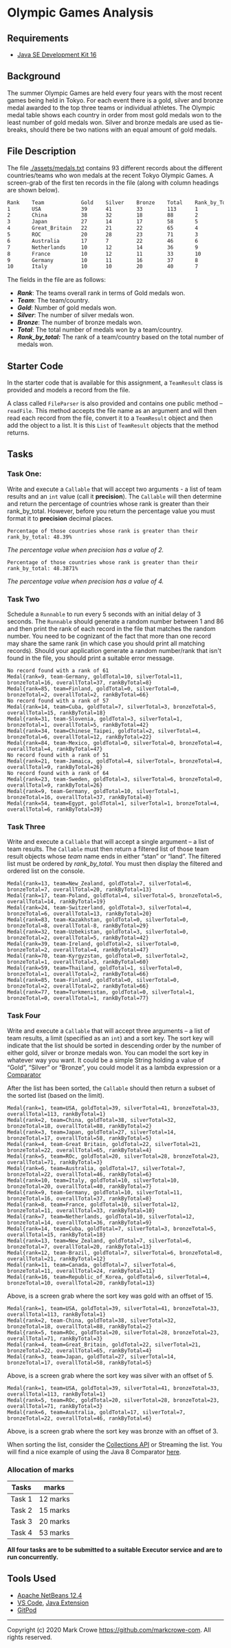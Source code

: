 # Olympic Games Analysis

## Requirements

- [Java SE Development Kit 16](https://www.oracle.com/java/technologies/javase-jdk16-downloads.html)

## Background

The summer Olympic Games are held every four years with the most recent games being held in Tokyo. For each event there is a gold, silver and bronze medal awarded to the top three teams or individual athletes. The Olympic medal table shows each country in order from most gold medals won to the least number of gold medals won. Silver and bronze medals are used as tie-breaks, should there be two nations with an equal amount of gold medals.

## File Description

The file [./assets/medals.txt](./assets/medals.txt) contains 93 different records about the different countries/teams who won medals at the recent Tokyo Olympic Games.  A screen-grab of the first ten records in the file (along with column headings are shown below).

```txt
Rank    Team            Gold    Silver    Bronze    Total    Rank_by_Total
1       USA             39      41        33        113      1
2       China           38      32        18        88       2
3       Japan           27      14        17        58       5
4       Great_Britain	22      21        22        65       4
5       ROC             20      28        23        71       3
6       Australia       17      7         22        46       6
7       Netherlands     10      12        14        36       9
8       France          10      12        11        33       10
9       Germany         10      11        16        37       8
10      Italy           10      10        20        40       7
```
The fields in the file are as follows:

- ***Rank***: The teams overall rank in terms of Gold medals won.
- ***Team***: The team/country.
- ***Gold***: Number of gold medals won.
- ***Silver***: The number of silver medals won.
- ***Bronze***: The number of bronze medals won.
- ***Total***: The total number of medals won by a team/country.
- ***Rank_by_total:*** The rank of a team/country based on the total number of medals won.

## Starter Code

In the starter code that is available for this assignment, a `TeamResult` class is provided and models a record from the file.

A class called `FileParser` is also provided and contains one public method – `readFile`. This method accepts the file name as an argument and will then read each record from the file, convert it to a `TeamResult` object and then add the object to a list. It is this `List` of `TeamResult` objects that the method returns.

## Tasks

### Task One:

Write and execute a `Callable` that will accept two arguments - a list of team results and an `int` value (call it **precision**). The `Callable` will then determine and return the percentage of countries whose rank is greater than their rank_by_total. However, before you return the percentage value you must format it to **precision** decimal places.

```output
Percentage of those countries whose rank is greater than their rank_by_total: 48.39%
```
*The percentage value when precision has a value of 2.*

```output
Percentage of those countries whose rank is greater than their rank_by_total: 48.3871%
```

*The percentage value when precision has a value of 4.*

### Task Two

Schedule a `Runnable` to run every 5 seconds with an initial delay of 3 seconds. The `Runnable` should generate a random number between 1 and 86 and then print the rank of each record in the file that matches the random number.  You need to be cognizant of the fact that more than one record may share the same rank (in which case you should print all matching records). Should your application generate a random number/rank that isn't found in the file, you should print a suitable error message.

```output
No record found with a rank of 61
Medal{rank=9, team-Germany, goldTotal=10, silverTotal=11, bronzeTotal=16, overallTotal=37, rankByTotal=8}
Medal{rank=85, team=Finland, goldTotal=0, silverTotal=0, bronzeTotal=2, overallTotal=2, rankByTotal=66}
No record found with a rank of 57
Medal{rank=14, team=Cuba, goldTotal=7, silverTotal=3, bronzeTotal=5, overallTotal=15, rankByTotal=18}
Medal{rank=31, team-Slovenia, goldTotal=3, silverTotal=1, bronzeTotal=1, overallTotal=5, rankByTotal=42}
Medal{rank=34, team=Chinese_Taipei, goldTotal=2, silverTotal=4, bronzeTotal=6, overallTotal=12, rankByTotal=22}
Medal{rank=84, team-Mexico, goldTotal=0, silverTotal=0, bronzeTotal=4, overallTotal=4, rankByTotal=47}
No record found with a rank of 51
Medal{rank=21, team-Jamaica, goldTotal=4, silverTotal=, bronzeTotal=4, overallTotal=9, rankByTotal=26}
No record found with a rank of 64
Medal{rank=23, team-Sweden, goldTotal=3, silverTotal=6, bronzeTotal=0, overallTotal=9, rankByTotal=26}
Medal{rank=9, team-Germany, goldTotal=10, silverTotal=1, bronzeTotal=16, overallTotal=37, rankByTotal=8}
Medal{rank=54, team=Egypt, goldTotal=1, silverTotal=1, bronzeTotal=4, overallTotal=6, rankByTotal=39}
```

### Task Three

Write and execute a `Callable` that will accept a single argument – a list of team results. The `Callable` must then return a filtered list of those team result objects whose *team* name ends in either “stan” or “land”. The filtered list must be ordered by *rank_by_total*. You must then display the filtered and ordered list on the console.

```output
Medal{rank=13, team=New_Zealand, goldTotal=7, silverTotal=6, bronzeTotal=7, overallTotal=20, rankByTotal=13}
Medal{rank=17, team-Poland, goldTotal=4, silverTotal=5, bronzeTotal=5, overallTotal=14, rankByTotal=19}
Medal{rank=24, team-Switzerland, goldTotal=3, silverTotal=4, bronzeTotal=6, overallTotal=13, rankByTotal=20}
Medal{rank=83, team-Kazakhstan, goldTotal=0, silverTotal=0, bronzeTotal=8, overallTotal-8, rankByTotal=29}
Medal{rank=32, team-Uzbekistan, goldTotal=3, silverTotal=0, bronzeTotal=2, overallTotal=5, rankByTotal=42}
Medal{rank=39, team-Ireland, goldTotal=2, silverTotal=0, bronzeTotal=2, overallTotal=4, rankByTotal=47}
Medal{rank=70, team-Kyrgyzstan, goldTotal=0, silverTotal=2, bronzeTotal=1, overallTotal=3, rankByTotal=60}
Medal{rank=59, team=Thailand, goldTotal=1, silverTotal=0, bronzeTotal=1, overallTotal=2, rankByTotal=66}
Medal{rank=85, team-Finland, goldTotal=0, silverTotal=0, bronzeTotal=2, overallTotal=2, rankByTotal=66}
Medal{rank=77, team=Turkmenistan, goldTotal=0, silverTotal=1, bronzeTotal=0, overallTotal=1, rankByTotal=77}
```

### Task Four

Write and execute a `Callable` that will accept three arguments – a list of team results, a limit (specified as an `int`) and a sort key. The sort key will indicate that the list should be sorted in descending order by the number of either gold, silver or bronze medals won. You can model the sort key in whatever way you want. It could be a simple String holding a value of “Gold”, “Silver” or “Bronze”, you could model it as a lambda expression or a [Comparator](https://docs.oracle.com/javase/7/docs/api/java/util/Comparator.html)

After the list has been sorted, the `Callable` should then return a subset of the sorted list (based on the limit).

```output
Medal{rank=1, team=USA, goldTotal=39, silverTotal=41, bronzeTotal=33, overallTotal=113, rankByTotal=1}
Medal{rank=2, team=China, goldTotal=38, silverTotal=32, bronzeTotal=18, overallTotal=88, rankByTotal=2}
Medal{rank=3, team=Japan, goldTotal=27, silverTotal=14, bronzeTotal=17, overallTotal=58, rankByTotal=5}
Medal{rank=4, team-Great Britain, goldTotal=22, silverTotal=21, bronzeTotal=22, overallTotal=65, rankByTotal=4}
Medal{rank=5, team=ROc, goldTotal=20, silverTotal=28, bronzeTotal=23, overallTotal=71, rankByTotal=3}
Medal{rank=6, team=Australia, goldTotal=17, silverTotal=7, bronzeTotal=22, overallTotal=46, rankByTotal=6}
Medal{rank=10, team=Italy, goldTotal=10, silverTotal=10, bronzeTotal=20, overallTotal=40, rankByTotal=7}
Medal{rank=9, team-Germany, goldTotal=10, silverTotal=11, bronzeTotal=16, overallTotal=37, rankByTotal=8}
Medal{rank=8, team=France, goldTotal=10, silverTotal=12, bronzeTotal=11, overallTotal=33, rankByTotal=10}
Medal{rank=7, team=Netherlands, goldTotal=10, silverTotal=12, bronzeTotal=14, overallTotal=36, rankByTotal=9}
Medal{rank=14, team=Cuba, goldTotal=7, silverTotal=3, bronzeTotal=5, overallTotal=15, rankByTotal=18}
Medal{rank=13, team=New_Zealand, goldTotal=7, silverTotal=6, bronzeTotal=7, overallTotal=20, rankByTotal=13}
Medal{rank=12, team-Brazil, goldTotal=7, silverTotal=6, bronzeTotal=8, overallTotal=21, rankByTotal=12}
Medal{rank=11, team=Canada, goldTotal=7, silverTotal=6, bronzeTotal=11, overallTotal=24, rankByTotal=11}
Medal{rank=16, team=Republic_of_Korea, goldTotal=6, silverTotal=4, bronzeTotal=10, overallTotal=20, rankByTotal=13}
```

Above, is a screen grab where the sort key was gold with an offset of 15.

```output
Medal{rank=1, team=USA, goldTotal=39, silverTotal=41, bronzeTotal=33, overallTotal=113, rankByTotal=1}
Medal{rank=2, team-China, goldTotal=38, silverTotal=32, bronzeTotal=18, overallTotal=88, rankByTotal=2}
Medal{rank=5, team=ROc, goldTotal=20, silverTotal=28, bronzeTotal=23, overallTotal=71, rankByTotal=3}
Medal{rank=4, team=Great_Britain, goldTotal=22, silverTotal=21, bronzeTotal=22, overallTotal=65, rankByTotal=4}
Medal{rank=3, team=Japan, goldTotal=27, silverTotal=14, bronzeTotal=17, overallTotal=58, rankByTotal=5}
```

Above, is a screen grab where the sort key was silver with an offset of 5.

```output
Medal{rank=1, team=USA, goldTotal=39, silverTotal=41, bronzeTotal=33, overallTotal=113, rankByTotal=1}
Medal{rank=5, team=ROc, goldTotal=20, silverTotal=28, bronzeTotal=23, overallTotal=71, rankByTotal=3}
Medal{rank=6, team=Australia, goldTotal=17, silverTotal=7, bronzeTotal=22, overallTotal=46, rankByTotal=6}
```

Above, is a screen grab where the sort key was bronze with an offset of 3.

When sorting the list, consider the [Collections API](https://docs.oracle.com/javase/7/docs/api/java/util/Collections.html) or Streaming the list. You will find a nice example of using the Java 8 Comparator [here](https://www.javatpoint.com/Comparator-interface-in-collection-framework).


### Allocation of marks

|Tasks|marks|
|-|-|
|Task 1|12 marks|
|Task 2|15 marks|
|Task 3|20 marks|
|Task 4|53 marks|

**All four tasks are to be submitted to a suitable Executor service and are to run concurrently.**

## Tools Used
* [Apache NetBeans 12.4](https://netbeans.apache.org/)
* [VS Code](https://code.visualstudio.com/), [Java Extension](https://code.visualstudio.com/docs/languages/java)
* [GitPod](https://gitpod.io/)
---
Copyright (c) 2020 Mark Crowe <https://github.com/markcrowe-com>. All rights reserved.